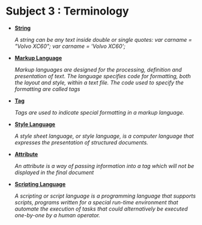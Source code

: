 # Subject 3 : Terminology

* **[String](https://www.wikiwand.com/en/String_(computer_science))**
    
    *A string can be any text inside double or single quotes: var carname = "Volvo XC60"; var carname = 'Volvo XC60';*

* **[Markup Language](https://www.wikiwand.com/en/Markup_language)**

    *Markup languages are designed for the processing, definition and presentation of text. The language specifies code for formatting, both the layout and style, within a text file. The code used to specify the formatting are called tags*

* **[Tag](https://www.ohio.edu/pagemasters/class/html1/tags.html)**

    *Tags are used to indicate special formatting in a markup language.*

* **[Style Language](https://www.wikiwand.com/en/Style_sheet_language)**

    *A style sheet language, or style language, is a computer language that expresses the presentation of structured documents.*

* **[Attribute](https://developer.mozilla.org/en-US/docs/Web/HTML/Attributes)**

    *An attribute is a way of passing information into a tag which will not be displayed in the final document*

* **[Scripting Language](https://www.wikiwand.com/en/Scripting_language)**

    *A scripting or script language is a programming language that supports scripts, programs written for a special run-time environment that automate the execution of tasks that could alternatively be executed one-by-one by a human operator.*
